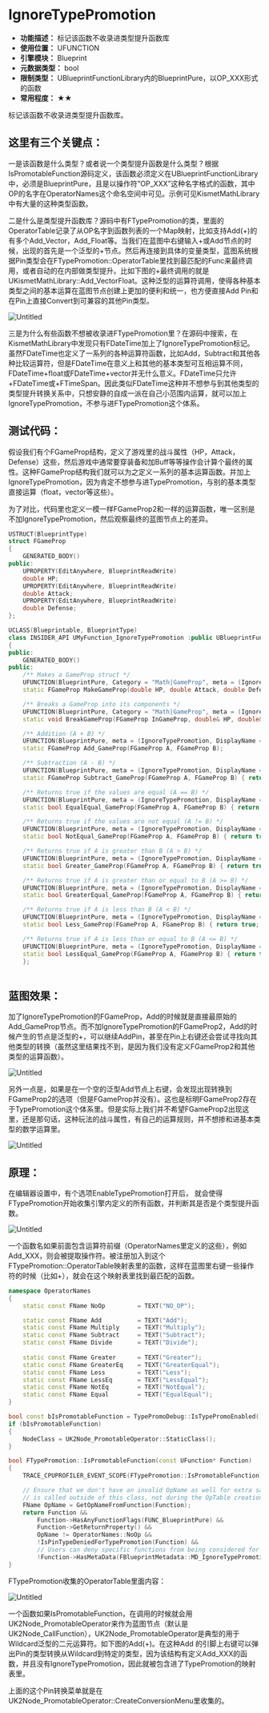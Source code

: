 ﻿# IgnoreTypePromotion

- **功能描述：** 标记该函数不收录进类型提升函数库
- **使用位置：** UFUNCTION
- **引擎模块：** Blueprint
- **元数据类型：** bool
- **限制类型：** UBlueprintFunctionLibrary内的BlueprintPure，以OP_XXX形式的函数
- **常用程度：** ★★

标记该函数不收录进类型提升函数库。

## 这里有三个关键点：

一是该函数是什么类型？或者说一个类型提升函数是什么类型？根据IsPromotableFunction源码定义，该函数必须定义在UBlueprintFunctionLibrary中，必须是BlueprintPure，且是以操作符”OP_XXX”这种名字格式的函数，其中OP的名字在OperatorNames这个命名空间中可见。示例可见KismetMathLibrary中有大量的这种类型函数。

二是什么是类型提升函数库？源码中有FTypePromotion的类，里面的OperatorTable记录了从OP名字到函数列表的一个Map映射，比如支持Add(+)的有多个Add_Vector，Add_Float等。当我们在蓝图中右键输入+或Add节点的时候，出现的首先是一个泛型的+节点。然后再连接到具体的变量类型，蓝图系统根据Pin类型会在FTypePromotion::OperatorTable里找到最匹配的Func来最终调用，或者自动的在内部做类型提升。比如下图的+最终调用的就是UKismetMathLibrary::Add_VectorFloat。这种泛型的运算符调用，使得各种基本类型之间的基本运算在蓝图节点创建上更加的便利和统一，也方便直接Add Pin和在Pin上直接Convert到可兼容的其他Pin类型。

![Untitled](Untitled.png)

三是为什么有些函数不想被收录进FTypePromotion里？在源码中搜索，在KismetMathLibrary中发现只有FDateTime加上了IgnoreTypePromotion标记。虽然FDateTime也定义了一系列的各种运算符函数，比如Add，Subtract和其他各种比较运算符，但是FDateTime在意义上和其他的基本类型可互相运算不同，FDateTime+float或FDateTime+vector并无什么意义。FDateTime只允许+FDateTime或+FTimeSpan。因此类似FDateTime这种并不想参与到其他类型的类型提升转换关系中，只想安静的自成一派在自己小范围内运算，就可以加上IgnoreTypePromotion，不参与进FTypePromotion这个体系。

## 测试代码：

假设我们有个FGameProp结构，定义了游戏里的战斗属性（HP，Attack，Defense）这些，然后游戏中通常要穿装备和加Buff等等操作会计算个最终的属性。这种FGameProp结构我们就可以为之定义一系列的基本运算函数。并加上IgnoreTypePromotion，因为肯定不想参与进TypePromotion，与别的基本类型直接运算（float，vector等这些）。

为了对比，代码里也定义一模一样FGameProp2和一样的运算函数，唯一区别是不加IgnoreTypePromotion，然后观察最终的蓝图节点上的差异。

```cpp
USTRUCT(BlueprintType)
struct FGameProp
{
	GENERATED_BODY()
public:
	UPROPERTY(EditAnywhere, BlueprintReadWrite)
	double HP;
	UPROPERTY(EditAnywhere, BlueprintReadWrite)
	double Attack;
	UPROPERTY(EditAnywhere, BlueprintReadWrite)
	double Defense;
};

UCLASS(Blueprintable, BlueprintType)
class INSIDER_API UMyFunction_IgnoreTypePromotion :public UBlueprintFunctionLibrary
{
public:
	GENERATED_BODY()
public:
	/** Makes a GameProp struct */
	UFUNCTION(BlueprintPure, Category = "Math|GameProp", meta = (IgnoreTypePromotion, NativeMakeFunc))
	static FGameProp MakeGameProp(double HP, double Attack, double Defense) { return FGameProp(); }

	/** Breaks a GameProp into its components */
	UFUNCTION(BlueprintPure, Category = "Math|GameProp", meta = (IgnoreTypePromotion, NativeBreakFunc))
	static void BreakGameProp(FGameProp InGameProp, double& HP, double& Attack, double& Defense) {}

	/** Addition (A + B) */
	UFUNCTION(BlueprintPure, meta = (IgnoreTypePromotion, DisplayName = "GameProp + GameProp", CompactNodeTitle = "+", Keywords = "+ add plus"), Category = "Math|GameProp")
	static FGameProp Add_GameProp(FGameProp A, FGameProp B);

	/** Subtraction (A - B) */
	UFUNCTION(BlueprintPure, meta = (IgnoreTypePromotion, DisplayName = "GameProp - GameProp", CompactNodeTitle = "-", Keywords = "- subtract minus"), Category = "Math|GameProp")
	static FGameProp Subtract_GameProp(FGameProp A, FGameProp B) { return FGameProp(); }

	/** Returns true if the values are equal (A == B) */
	UFUNCTION(BlueprintPure, meta = (IgnoreTypePromotion, DisplayName = "Equal (GameProp)", CompactNodeTitle = "==", Keywords = "== equal"), Category = "Math|GameProp")
	static bool EqualEqual_GameProp(FGameProp A, FGameProp B) { return true; }

	/** Returns true if the values are not equal (A != B) */
	UFUNCTION(BlueprintPure, meta = (IgnoreTypePromotion, DisplayName = "Not Equal (GameProp)", CompactNodeTitle = "!=", Keywords = "!= not equal"), Category = "Math|GameProp")
	static bool NotEqual_GameProp(FGameProp A, FGameProp B) { return true; }

	/** Returns true if A is greater than B (A > B) */
	UFUNCTION(BlueprintPure, meta = (IgnoreTypePromotion, DisplayName = "GameProp > GameProp", CompactNodeTitle = ">", Keywords = "> greater"), Category = "Math|GameProp")
	static bool Greater_GameProp(FGameProp A, FGameProp B) { return true; }

	/** Returns true if A is greater than or equal to B (A >= B) */
	UFUNCTION(BlueprintPure, meta = (IgnoreTypePromotion, DisplayName = "GameProp >= GameProp", CompactNodeTitle = ">=", Keywords = ">= greater"), Category = "Math|GameProp")
	static bool GreaterEqual_GameProp(FGameProp A, FGameProp B) { return true; }

	/** Returns true if A is less than B (A < B) */
	UFUNCTION(BlueprintPure, meta = (IgnoreTypePromotion, DisplayName = "GameProp < GameProp", CompactNodeTitle = "<", Keywords = "< less"), Category = "Math|GameProp")
	static bool Less_GameProp(FGameProp A, FGameProp B) { return true; }

	/** Returns true if A is less than or equal to B (A <= B) */
	UFUNCTION(BlueprintPure, meta = (IgnoreTypePromotion, DisplayName = "GameProp <= GameProp", CompactNodeTitle = "<=", Keywords = "<= less"), Category = "Math|GameProp")
	static bool LessEqual_GameProp(FGameProp A, FGameProp B) { return true; }
	};
	

```

## 蓝图效果：

加了IgnoreTypePromotion的FGameProp，Add的时候就是直接最原始的Add_GameProp节点。而不加IgnoreTypePromotion的FGameProp2，Add的时候产生的节点是泛型的+，可以继续AddPin，甚至在Pin上右键还会尝试寻找向其他类型的转换（虽然这里结果找不到，是因为我们没有定义FGameProp2和其他类型的运算函数）。

![Untitled](Untitled%201.png)

另外一点是，如果是在一个空的泛型Add节点上右键，会发现出现转换到FGameProp2的选项（但是FGameProp并没有）。这也是标明FGameProp2存在于TypePromotion这个体系里。但是实际上我们并不希望FGameProp2出现这里，还是那句话，这种玩法的战斗属性，有自己的运算规则，并不想掺和进基本类型的数学运算里。

![Untitled](Untitled%202.png)

## 原理：

在编辑器设置中，有个选项EnableTypePromotion打开后， 就会使得FTypePromotion开始收集引擎内定义的所有函数，并判断其是否是个类型提升函数。

![Untitled](Untitled%203.png)

一个函数名如果前面包含运算符前缀（OperatorNames里定义的这些），例如Add_XXX，则会被提取操作符。被注册加入到这个FTypePromotion::OperatorTable映射表里的函数，这样在蓝图里右键一些操作符的时候（比如+），就会在这个映射表里找到最匹配的函数。

```cpp
namespace OperatorNames
{
	static const FName NoOp			= TEXT("NO_OP");

	static const FName Add			= TEXT("Add");
	static const FName Multiply		= TEXT("Multiply");
	static const FName Subtract		= TEXT("Subtract");
	static const FName Divide		= TEXT("Divide");
	
	static const FName Greater		= TEXT("Greater");
	static const FName GreaterEq	= TEXT("GreaterEqual");
	static const FName Less			= TEXT("Less");
	static const FName LessEq		= TEXT("LessEqual");
	static const FName NotEq		= TEXT("NotEqual");
	static const FName Equal		= TEXT("EqualEqual");
}

bool const bIsPromotableFunction = TypePromoDebug::IsTypePromoEnabled() && FTypePromotion::IsFunctionPromotionReady(Function);
if (bIsPromotableFunction)
{
	NodeClass = UK2Node_PromotableOperator::StaticClass();
}

bool FTypePromotion::IsPromotableFunction(const UFunction* Function)
{
	TRACE_CPUPROFILER_EVENT_SCOPE(FTypePromotion::IsPromotableFunction);

	// Ensure that we don't have an invalid OpName as well for extra safety when this function 
	// is called outside of this class, not during the OpTable creation process
	FName OpName = GetOpNameFromFunction(Function);
	return Function &&
		Function->HasAnyFunctionFlags(FUNC_BlueprintPure) &&
		Function->GetReturnProperty() &&
		OpName != OperatorNames::NoOp && 
		!IsPinTypeDeniedForTypePromotion(Function) &&
		// Users can deny specific functions from being considered for type promotion
		!Function->HasMetaData(FBlueprintMetadata::MD_IgnoreTypePromotion);
}
```

FTypePromotion收集的OperatorTable里面内容：

![Untitled](Untitled%204.png)

一个函数如果IsPromotableFunction，在调用的时候就会用UK2Node_PromotableOperator来作为蓝图节点（默认是UK2Node_CallFunction），UK2Node_PromotableOperator是典型的用于Wildcard泛型的二元运算符。如下图的Add(+)。在这种Add 的引脚上右键可以弹出Pin的类型转换从Wildcard到特定的类型，因为该结构有定义Add_XXX的函数，并且没有IgnoreTypePromotion，因此就被包含进了TypePromotion的映射表里。

上面的这个Pin转换菜单就是在UK2Node_PromotableOperator::CreateConversionMenu里收集的。
